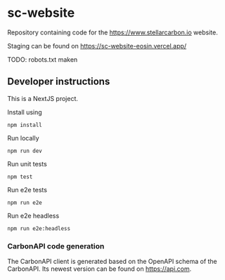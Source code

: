 # sc-website

Repository containing code for the https://www.stellarcarbon.io website.

Staging can be found on https://sc-website-eosin.vercel.app/

TODO: robots.txt maken

## Developer instructions

This is a NextJS project.

Install using

```
npm install
```

Run locally

```
npm run dev
```

Run unit tests

```
npm test
```

Run e2e tests

```
npm run e2e
```

Run e2e headless

```
npm run e2e:headless
```

### CarbonAPI code generation

The CarbonAPI client is generated based on the OpenAPI schema of the CarbonAPI. Its newest version can be found on https://api.com.
